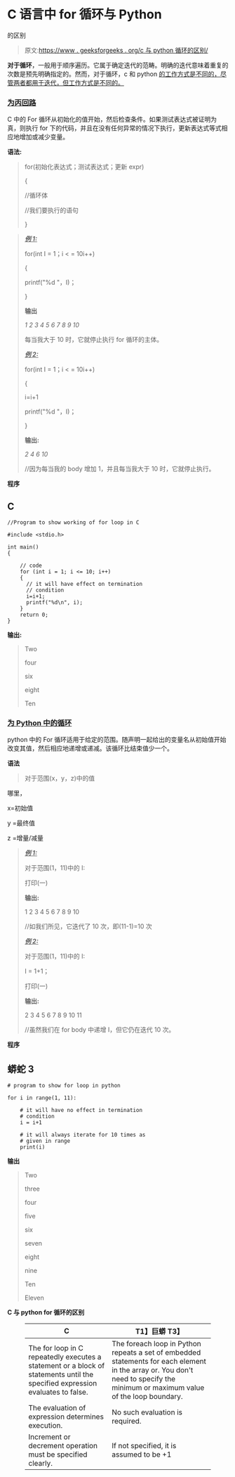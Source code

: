 # C 语言中 for 循环与 Python

的区别

> 原文:[https://www . geeksforgeeks . org/c 与 python 循环的区别/](https://www.geeksforgeeks.org/difference-between-for-loop-in-c-and-python/)

**对于循环**，一般用于顺序遍历。它属于确定迭代的范畴。明确的迭代意味着重复的次数是预先明确指定的。然而，对于循环，c 和 python [的工作方式是不同的，尽管两者都用于迭代，但工作方式是不同的。](https://www.geeksforgeeks.org/loops-in-c-and-cpp/)

### [**为丙回路**](https://www.geeksforgeeks.org/c-c-for-loop-with-examples/)

C 中的 For 循环从初始化的值开始，然后检查条件。如果测试表达式被证明为真，则执行 for 下的代码，并且在没有任何异常的情况下执行，更新表达式等式相应地增加或减少变量。

**语法:**

> for(初始化表达式；测试表达式；更新 expr)
> 
> {
> 
> //循环体
> 
> //我们要执行的语句
> 
> }

> ***<u>例 1:</u>***
> 
> for(int I = 1；i < = 10i++)
> 
> {
> 
> printf("%d "，I)；
> 
> }
> 
> **输出**
> 
> *1 2 3 4 5 6 7 8 9 10*
> 
> 每当我大于 10 时，它就停止执行 for 循环的主体。
> 
> ***<u>例 2:</u>***
> 
> for(int I = 1；i < = 10i++)
> 
> {
> 
> i=i+1
> 
> printf("%d "，I)；
> 
> }
> 
> **输出:**
> 
> *2 4 6 10*
> 
> //因为每当我的 body 增加 1，并且每当我大于 10 时，它就停止执行。

**程序**

## C

```
//Program to show working of for loop in C

#include <stdio.h>

int main()
{

    // code
    for (int i = 1; i <= 10; i++)
    {
      // it will have effect on termination
      // condition
      i=i+1;
      printf("%d\n", i);
    }
    return 0;
}
```

**输出:**

> Two
> 
> four
> 
> six
> 
> eight
> 
> Ten

### [**为 Python 中的循环**](https://www.geeksforgeeks.org/python-for-loops/)

python 中的 For 循环适用于给定的范围。随声明一起给出的变量名从初始值开始改变其值，然后相应地递增或递减。该循环比结束值少一个。

**语法**

> 对于范围(x，y，z)中的值

哪里，

x=初始值

y =最终值

z =增量/减量

> ***<u>例 1:</u>***
> 
> 对于范围(1，11)中的 I:
> 
> 打印(一)
> 
> **输出:**
> 
> 1 2 3 4 5 6 7 8 9 10
> 
> //如我们所见，它迭代了 10 次，即(11-1)=10 次
> 
> ***<u>例 2:</u>***
> 
> 对于范围(1，11)中的 I:
> 
> I = 1+1；
> 
> 打印(一)
> 
> **输出:**
> 
> 2 3 4 5 6 7 8 9 10 11
> 
> //虽然我们在 for body 中递增 I，但它仍在迭代 10 次。

**程序**

## 蟒蛇 3

```
# program to show for loop in python

for i in range(1, 11):

    # it will have no effect in termination
    # condition
    i = i+1

    # it will always iterate for 10 times as
    # given in range
    print(i)
```

**输出**

> Two
> 
> three
> 
> four
> 
> five
> 
> six
> 
> seven
> 
> eight
> 
> nine
> 
> Ten
> 
> Eleven

**C 与 python for 循环的区别**

<figure class="table">

| **C** | T1】巨蟒 T3】 |
| --- | --- |
| The for loop in C repeatedly executes a statement or a block of statements until the specified expression evaluates to false. | The foreach loop in Python repeats a set of embedded statements for each element in the array or. You don't need to specify the minimum or maximum value of the loop boundary. |
| The evaluation of expression determines execution. | No such evaluation is required. |
| Increment or decrement operation must be specified clearly. | If not specified, it is assumed to be +1 |

</figure>